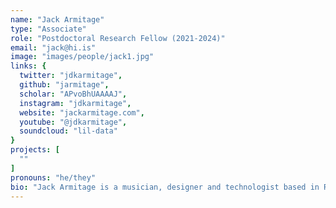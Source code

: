 ```yaml
---
name: "Jack Armitage"
type: "Associate"
role: "Postdoctoral Research Fellow (2021-2024)"
email: "jack@hi.is"
image: "images/people/jack1.jpg"
links: {
  twitter: "jdkarmitage",
  github: "jarmitage",
  scholar: "APvoBhUAAAAJ",
  instagram: "jdkarmitage",
  website: "jackarmitage.com",
  youtube: "@jdkarmitage",
  soundcloud: "lil-data"
}
projects: [
  ""
]
pronouns: "he/they"
bio: "Jack Armitage is a musician, designer and technologist based in Reykjavík, and the founder of Afverhju Ekki - The Absolutely Everything Studio. Jack is a postdoc researcher at the Intelligent Instruments Lab, University of Iceland, and has a PhD in Media & Arts Technologies from Queen Mary University of London. Jack's work spans experimental concerts, electronic club performances and DJ sets, multimedia installations, interface design, sound design, music production and composition, and more. Jack's project Lil Data released on the PC Music label, and has co-production credits including Charli XCX and Jónsi."
---
```



